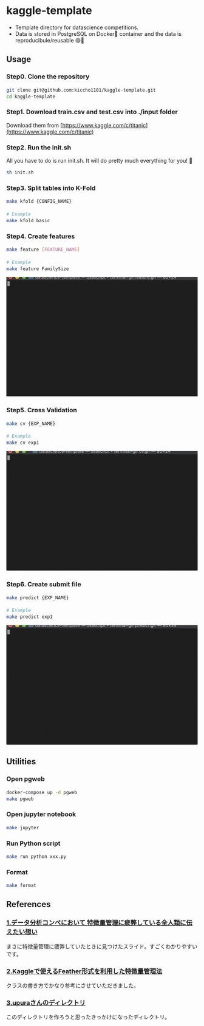 # kaggle-template

- Template directory for datascience competitions.
- Data is stored in PostgreSQL on Docker🐳 container and the data is reproducibule/reusable 😄🎉

## Usage

### Step0. Clone the repository

```sh
git clone git@github.com:kiccho1101/kaggle-template.git
cd kaggle-template
```

### Step1. Download train.csv and test.csv into ./input folder

Download them from [https://www.kaggle.com/c/titanic](https://www.kaggle.com/c/titanic)

### Step2. Run the init.sh

All you have to do is run init.sh.
It will do pretty much everything for you! 🎉

```bash
sh init.sh
```

### Step3. Split tables into K-Fold

```sh
make kfold {CONFIG_NAME}

# Example
make kfold basic
```

### Step4. Create features

```sh
make feature [FEATURE_NAME]

# Example
make feature FamilySize
```

![](./gif/feature.gif)

### Step5. Cross Validation

```sh
make cv {EXP_NAME}

# Example
make cv exp1
```

![](./gif/cv.gif)

### Step6. Create submit file

```sh
make predict {EXP_NAME}

# Example
make predict exp1
```

![](./gif/predict.gif)


## Utilities

### Open pgweb

```sh
docker-compose up -d pgweb
make pgweb
```

### Open jupyter notebook

```sh
make jupyter
```

### Run Python script

```sh
make run python xxx.py
```

### Format

```sh
make format
```

## References

### [1.データ分析コンペにおいて 特徴量管理に疲弊している全人類に伝えたい想い][1]

まさに特徴量管理に疲弊していたときに見つけたスライド。すごくわかりやすいです。

### [2.Kaggleで使えるFeather形式を利用した特徴量管理法][2]

クラスの書き方でかなり参考にさせていただきました。

### [3.upuraさんのディレクトリ][3]

このディレクトリを作ろうと思ったきっかけになったディレクトリ。

[1]:https://speakerdeck.com/takapy/detafen-xi-konpenioite-te-zheng-liang-guan-li-nipi-bi-siteiruquan-ren-lei-nichuan-etaixiang-i
[2]:https://amalog.hateblo.jp/entry/kaggle-feature-management
[3]:https://github.com/upura/ml-competition-template-titanic
